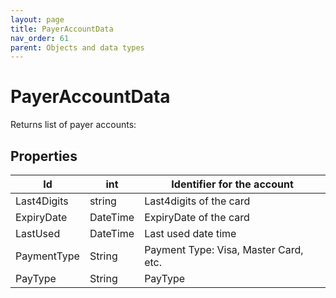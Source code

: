```yaml
---
layout: page
title: PayerAccountData
nav_order: 61
parent: Objects and data types
---
```


# PayerAccountDataReturns list of payer accounts:## Properties| Id  | int | Identifier for the account || --- | --- | --- || Last4Digits | string | Last4digits of the card || ExpiryDate | DateTime | ExpiryDate of the card || LastUsed | DateTime | Last used date time || PaymentType | String | Payment Type: Visa, Master Card, etc. || PayType | String | PayType |